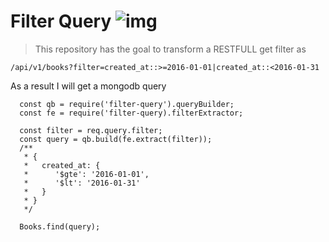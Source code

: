 # Filter Query ![img](https://travis-ci.org/alxolr/filter-query.svg?branch=master)

> This repository has the goal to transform a RESTFULL get filter as
```
/api/v1/books?filter=created_at::>=2016-01-01|created_at::<2016-01-31
```
As a result I will get a mongodb query

```
  const qb = require('filter-query').queryBuilder;
  const fe = require('filter-query).filterExtractor;

  const filter = req.query.filter;
  const query = qb.build(fe.extract(filter));
  /**
   * {
   *   created_at: {
   *      '$gte': '2016-01-01',
   *      '$lt': '2016-01-31'
   *   }
   * }
   */

  Books.find(query);
```